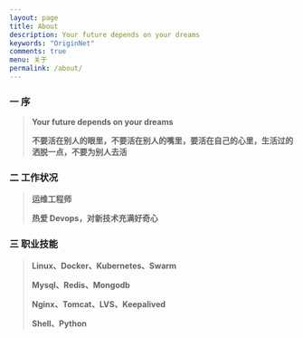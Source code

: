 ```yaml
---
layout: page
title: About
description: Your future depends on your dreams
keywords: "OriginNet"
comments: true
menu: 关于
permalink: /about/
---
```


### 一 序

> **Your future depends on your dreams**
>
> **不要活在别人的眼里，不要活在别人的嘴里，要活在自己的心里，生活过的洒脱一点，不要为别人去活**
>

### 二 工作状况

> **运维工程师**
>
> **热爱 Devops，对新技术充满好奇心**

### 三 职业技能

> **Linux、Docker、Kubernetes、Swarm**
>
> **Mysql、Redis、Mongodb**
>
> **Nginx、Tomcat、LVS、Keepalived**
>
> **Shell、Python**
>

<audio  autoplay="autoplay">
  <source src="https://mritd.b0.upaiyun.com/markdown/music_see_you_again.mp3" type="audio/mpeg" />
Your future depends on your dreams
</audio>
